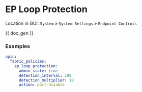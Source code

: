 # EP Loop Protection

Location in GUI:
`System` » `System Settings` » `Endpoint Controls`


{{ doc_gen }}

### Examples

```yaml
apic:
  fabric_policies:
    ep_loop_protection:
      admin_state: true
      detection_interval: 180
      detection_multiplier: 10
      action: port-disable
```
